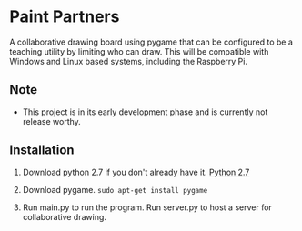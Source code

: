 Paint Partners
=============

A collaborative drawing board using pygame that can be configured to be a teaching utility by limiting who can draw. This will be compatible with Windows and Linux based systems, including the Raspberry Pi.

Note
-------------
- This project is in its early development phase and is currently not release worthy.

Installation
-------------

1. Download python 2.7 if you don't already have it. [Python 2.7](https://www.python.org/download/releases/2.7/)

2. Download pygame. `sudo apt-get install pygame`

3. Run main.py to run the program. Run server.py to host a server for collaborative drawing.
